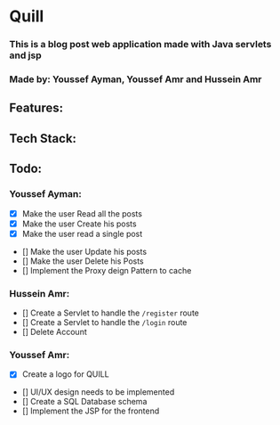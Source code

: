# Quill
### This is a blog post web application made with Java servlets and jsp
### Made by: Youssef Ayman, Youssef Amr and Hussein Amr

## Features:


## Tech Stack:


## Todo:


###  Youssef Ayman:
 - [x] Make the user Read all the posts
 - [x] Make the user Create his posts
 - [x] Make the user read a single post
 - [] Make the user Update his posts
 - [] Make the user Delete his Posts
 - [] Implement the Proxy deign Pattern to cache

### Hussein Amr:
- [] Create a Servlet to handle the `/register` route
- [] Create a Servlet to handle the `/login` route
- [] Delete Account

### Youssef Amr:
- [x] Create a logo for QUILL
- [] UI/UX design needs to be implemented
- [] Create a SQL Database schema
- [] Implement the JSP for the frontend
